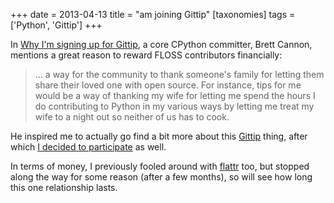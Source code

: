 +++
date = 2013-04-13
title = "am joining Gittip"
[taxonomies]
tags = ['Python', 'Gittip']
+++

In [Why I'm signing up for Gittip], a core CPython committer, Brett
Cannon, mentions a great reason to reward FLOSS contributors
financially:

> ... a way for the community to thank someone's family for letting
> them share their loved one with open source. For instance, tips for me
> would be a way of thanking my wife for letting me spend the hours I do
> contributing to Python in my various ways by letting me treat my wife
> to a night out so neither of us has to cook.

He inspired me to actually go find a bit more about this [Gittip] thing,
after which [I decided to participate] as well.

In terms of money, I previously fooled around with [flattr] too, but
stopped along the way for some reason (after a few months), so will see
how long this one relationship lasts.

  [Why I'm signing up for Gittip]: https://sayspy.blogspot.com/2013/04/why-im-signing-up-for-gittip.html
  [Gittip]: https://www.gittip.com
  [I decided to participate]: https://www.gittip.com/tshepang
  [flattr]: http://flattr.com
